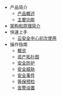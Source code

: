 
* 产品简介
    * [产品概述](/usa/concepts/overview)
    * [主要功能](/usa/concepts/function)
* [架构和原理简介](/usa/architecture)
* 快速上手
    * [云安全中心初次使用](/usa/procedure/ipblock) 
* 操作指南
    * [概览](/usa/operation/summary)
    * [资产拓扑图](/usa/operation/topology)
    * [安全防护](/usa/operation/secprotection)
    * [安全威胁](/usa/operation/secthreat)
    * [安全事件](/usa/operation/secincident)
    * [等保预检](/usa/operation/compliance)
    * [告警设置](/usa/operation/alert)
